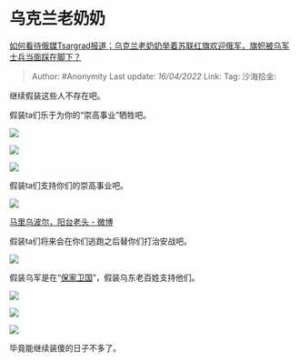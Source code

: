# 乌克兰老奶奶
[如何看待俄媒Tsargrad报道；乌克兰老奶奶举着苏联红旗欢迎俄军，旗帜被乌军士兵当面踩在脚下？](https://www.zhihu.com/question/526779049/answer/2430316380)

> Author: #Anonymity
> Last update: *16/04/2022*
> Link:
> Tag:
> 沙海拾金:

继续假装这些人不存在吧。

假装ta们乐于为你的“崇高事业”牺牲吧。

![](https://pic1.zhimg.com/50/v2-69d34a032e7ecbae5b796de25db82d65_720w.jpg?source=1940ef5c)

![](https://pic2.zhimg.com/50/v2-f243dd9cd592cb731c4994765c2cc8dc_720w.jpg?source=1940ef5c)

![](https://pica.zhimg.com/50/v2-b1a3ad6fcba437d494faa4707f3b9337_720w.jpg?source=1940ef5c)

假装ta们支持你们的崇高事业吧。

![](https://pic3.zhimg.com/50/v2-dc3e6004cf6c4e906d5d76fba8a321a3_720w.jpg?source=1940ef5c)

[马里乌波尔，阳台老头 - 微博](https://link.zhihu.com/?target=https%3A//m.weibo.cn/7583190896/4754994509908041)

假装ta们将来会在你们逃跑之后替你们打治安战吧。

![](https://pica.zhimg.com/50/v2-8d96c8f9594d9eaa845e2296bfb15715_720w.jpg?source=1940ef5c)

假装乌军是在“[保家卫国](https://www.zhihu.com/search?q=%E4%BF%9D%E5%AE%B6%E5%8D%AB%E5%9B%BD&search_source=Entity&hybrid_search_source=Entity&hybrid_search_extra=%7B%22sourceType%22%3A%22answer%22%2C%22sourceId%22%3A2430316380%7D)”，假装乌东老百姓支持他们。

![](https://pic1.zhimg.com/50/v2-f1eaf047c9f29c6a8d9def1018f7bf59_720w.jpg?source=1940ef5c)

![](https://pic2.zhimg.com/50/v2-58265c417c9655f6379a5022a3fc831f_720w.jpg?source=1940ef5c)

![](https://pic1.zhimg.com/50/v2-842ba024031f92af42183f21029e4353_720w.jpg?source=1940ef5c)

毕竟能继续装傻的日子不多了。

